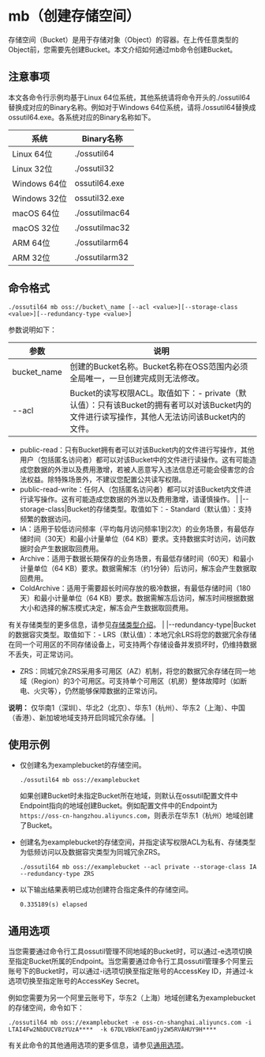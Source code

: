 # mb（创建存储空间）

存储空间（Bucket）是用于存储对象（Object）的容器。在上传任意类型的Object前，您需要先创建Bucket。本文介绍如何通过mb命令创建Bucket。

## 注意事项

本文各命令行示例均基于Linux 64位系统，其他系统请将命令开头的./ossutil64替换成对应的Binary名称。例如对于Windows 64位系统，请将./ossutil64替换成ossutil64.exe。各系统对应的Binary名称如下。

|系统|Binary名称|
|--|--------|
|Linux 64位|./ossutil64|
|Linux 32位|./ossutil32|
|Windows 64位|ossutil64.exe|
|Windows 32位|ossutil32.exe|
|macOS 64位|./ossutilmac64|
|macOS 32位|./ossutilmac32|
|ARM 64位|./ossutilarm64|
|ARM 32位|./ossutilarm32|

## 命令格式

```
./ossutil64 mb oss://bucket\_name [--acl <value>][--storage-class <value>][--redundancy-type <value>]
```

参数说明如下：

|参数|说明|
|--|--|
|bucket\_name|创建的Bucket名称。Bucket名称在OSS范围内必须全局唯一，一旦创建完成则无法修改。|
|--acl|Bucket的读写权限ACL。取值如下：-   private（默认值）：只有该Bucket的拥有者可以对该Bucket内的文件进行读写操作，其他人无法访问该Bucket内的文件。
-   public-read：只有Bucket拥有者可以对该Bucket内的文件进行写操作，其他用户（包括匿名访问者）都可以对该Bucket中的文件进行读操作。这有可能造成您数据的外泄以及费用激增，若被人恶意写入违法信息还可能会侵害您的合法权益。除特殊场景外，不建议您配置公共读写权限。
-   public-read-write：任何人（包括匿名访问者）都可以对该Bucket内文件进行读写操作。这有可能造成您数据的外泄以及费用激增，请谨慎操作。 |
|--storage-class|Bucket的存储类型。取值如下：-   Standard（默认值）：支持频繁的数据访问。
-   IA：适用于较低访问频率（平均每月访问频率1到2次）的业务场景，有最低存储时间（30天）和最小计量单位（64 KB）要求。支持数据实时访问，访问数据时会产生数据取回费用。
-   Archive：适用于数据长期保存的业务场景，有最低存储时间（60天）和最小计量单位（64 KB）要求。数据需解冻（约1分钟）后访问，解冻会产生数据取回费用。
-   ColdArchive：适用于需要超长时间存放的极冷数据，有最低存储时间（180天）和最小计量单位（64 KB）要求。数据需解冻后访问，解冻时间根据数据大小和选择的解冻模式决定，解冻会产生数据取回费用。

有关存储类型的更多信息，请参见[存储类型介绍](/intl.zh-CN/开发指南/存储类型/存储类型介绍.md)。 |
|--redundancy-type|Bucket的数据容灾类型。取值如下：-   LRS（默认值）：本地冗余LRS将您的数据冗余存储在同一个可用区的不同存储设备上，可支持两个存储设备并发损坏时，仍维持数据不丢失，可正常访问。
-   ZRS：同城冗余ZRS采用多可用区（AZ）机制，将您的数据冗余存储在同一地域（Region）的3个可用区。可支持单个可用区（机房）整体故障时（如断电、火灾等），仍然能够保障数据的正常访问。

**说明：** 仅华南1（深圳）、华北2（北京）、华东1（杭州）、华东2（上海）、中国（香港）、新加坡地域支持开启同城冗余存储。 |

## 使用示例

-   仅创建名为examplebucket的存储空间。

    ```
    ./ossutil64 mb oss://examplebucket
    ```

    如果创建Bucket时未指定Bucket所在地域，则默认在ossutil配置文件中Endpoint指向的地域创建Bucket。例如配置文件中的Endpoint为`https://oss-cn-hangzhou.aliyuncs.com`，则表示在华东1（杭州）地域创建了Bucket。

-   创建名为examplebucket的存储空间，并指定读写权限ACL为私有、存储类型为低频访问以及数据容灾类型为同城冗余ZRS。

    ```
    ./ossutil64 mb oss://examplebucket --acl private --storage-class IA --redundancy-type ZRS
    ```

-   以下输出结果表明已成功创建符合指定条件的存储空间。

    ```
    0.335189(s) elapsed
    ```


## 通用选项

当您需要通过命令行工具ossutil管理不同地域的Bucket时，可以通过-e选项切换至指定Bucket所属的Endpoint。当您需要通过命令行工具ossutil管理多个阿里云账号下的Bucket时，可以通过-i选项切换至指定账号的AccessKey ID，并通过-k选项切换至指定账号的AccessKey Secret。

例如您需要为另一个阿里云账号下，华东2（上海）地域创建名为examplebucket的存储空间，命令如下：

```
./ossutil64 mb oss://examplebucket -e oss-cn-shanghai.aliyuncs.com -i LTAI4Fw2NbDUCV8zYUzA****  -k 67DLVBkH7EamOjy2W5RVAHUY9H****
```

有关此命令的其他通用选项的更多信息，请参见[通用选项](/intl.zh-CN/常用工具/命令行工具ossutil/查看选项.md)。

